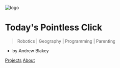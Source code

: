 ![logo](/assets/cursor.png)

# Today's Pointless Click

> Robotics | Geography | Programming | Parenting

- by Andrew Blakey

[Projects](/projects/index)
[About](/about)

